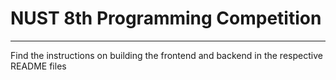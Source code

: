 # NUST 8th Programming Competition

---

Find the instructions on building the frontend and backend in the respective README files

